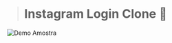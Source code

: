 > # Instagram Login Clone 🌅

![Demo Amostra](https://i.ibb.co/H7cnVjB/Anota-o-2019-08-27-065056.png)
